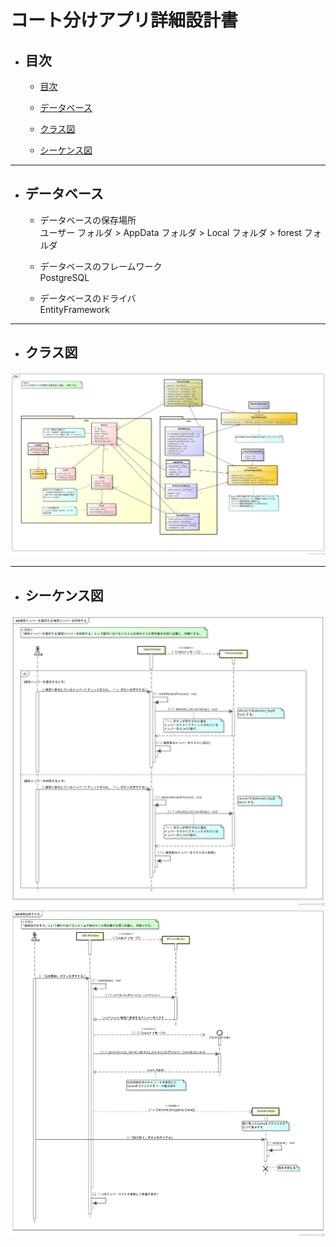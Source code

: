 # コート分けアプリ詳細設計書

<a id="index"></a>
* ## 目次
    * [目次](#index)

    * [データベース](#database)

    * [クラス図](#class_diagram)

    * [シーケンス図](#sequence_diagram)

---

<a id="database"></a>
* ## データベース
 
    * データベースの保存場所  
    ユーザー フォルダ
        \> AppData フォルダ
            \> Local フォルダ
                \> forest フォルダ

    * データベースのフレームワーク  
    PostgreSQL  

    * データベースのドライバ  
    EntityFramework  

---

<a id="class_diagram"></a>
* ## クラス図  

![クラス図](images/クラス図.png)

---

<a id="sequence_diagram"></a>
* ## シーケンス図  
![シーケンス図](images/シーケンス図_練習メンバーを選択する_練習メンバーを削除する.png)
![シーケンス図](images/シーケンス図_練習試合をする.png)
